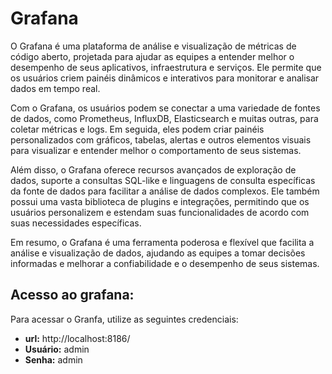 # Grafana

O Grafana é uma plataforma de análise e visualização de métricas de código aberto, projetada para ajudar as equipes a entender melhor o desempenho de seus aplicativos, infraestrutura e serviços. Ele permite que os usuários criem painéis dinâmicos e interativos para monitorar e analisar dados em tempo real.

Com o Grafana, os usuários podem se conectar a uma variedade de fontes de dados, como Prometheus, InfluxDB, Elasticsearch e muitas outras, para coletar métricas e logs. Em seguida, eles podem criar painéis personalizados com gráficos, tabelas, alertas e outros elementos visuais para visualizar e entender melhor o comportamento de seus sistemas.

Além disso, o Grafana oferece recursos avançados de exploração de dados, suporte a consultas SQL-like e linguagens de consulta específicas da fonte de dados para facilitar a análise de dados complexos. Ele também possui uma vasta biblioteca de plugins e integrações, permitindo que os usuários personalizem e estendam suas funcionalidades de acordo com suas necessidades específicas.

Em resumo, o Grafana é uma ferramenta poderosa e flexível que facilita a análise e visualização de dados, ajudando as equipes a tomar decisões informadas e melhorar a confiabilidade e o desempenho de seus sistemas.
## Acesso ao grafana:

Para acessar o Granfa, utilize as seguintes credenciais:

- **url:** http://localhost:8186/
- **Usuário:** admin
- **Senha:** admin